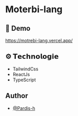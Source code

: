 # Moterbi-lang

## 👀 Demo
https://motrebi-lang.vercel.app/

## ⚙️ 𝗧𝗲𝗰𝗵𝗻𝗼𝗹𝗼𝗴𝗶𝗲
*   TailwindCss
*   ReactJs
*   TypeScript

## Author
- [@Pardis-h](https://github.com/Pardis-h)
